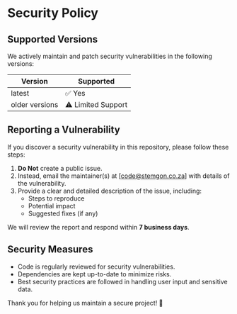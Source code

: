 # Security Policy

## Supported Versions

We actively maintain and patch security vulnerabilities in the following versions:

| Version | Supported |
|---------|-----------|
| latest  | ✅ Yes |
| older versions | ⚠️ Limited Support |

## Reporting a Vulnerability

If you discover a security vulnerability in this repository, please follow these steps:

1. **Do Not** create a public issue.  
2. Instead, email the maintainer(s) at [code@stemgon.co.za] with details of the vulnerability.  
3. Provide a clear and detailed description of the issue, including:
   - Steps to reproduce
   - Potential impact
   - Suggested fixes (if any)

We will review the report and respond within **7 business days**.

## Security Measures

- Code is regularly reviewed for security vulnerabilities.
- Dependencies are kept up-to-date to minimize risks.
- Best security practices are followed in handling user input and sensitive data.

Thank you for helping us maintain a secure project! 🙌

